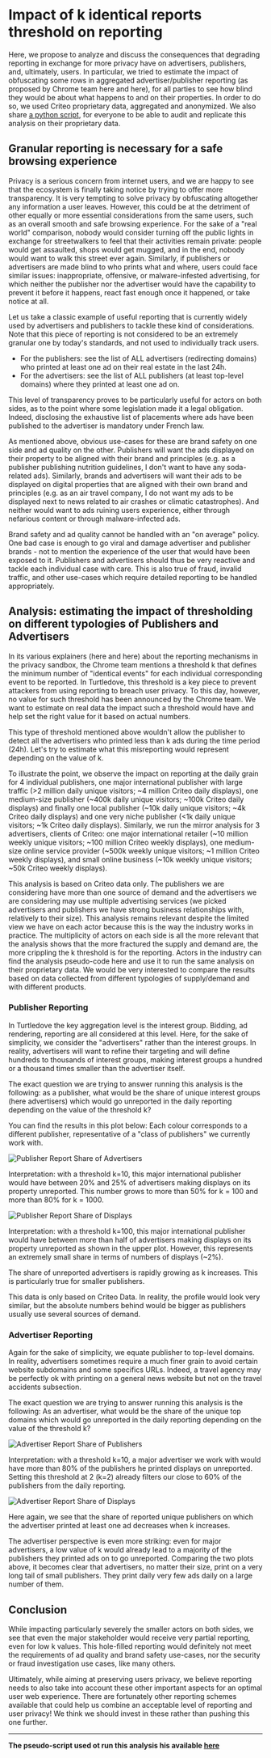 # Impact of k identical reports threshold on reporting

Here, we propose to analyze and discuss the consequences that degrading reporting in exchange for more privacy have on advertisers, publishers, and, ultimately, users. In particular, we tried to estimate the impact of obfuscating some rows in aggregated advertiser/publisher reporting (as proposed by Chrome team here and here), for all parties to see how blind they would be about what happens to and on their properties. In order to do so, we used Criteo proprietary data, aggregated and anonymized. We also share [a python script](https://github.com/Pl-Mrcy/privacysandbox-reporting-analyses/k-threshold-impact-on-reporting.ipynb), for everyone to be able to audit and replicate this analysis on their proprietary data.

## Granular reporting is necessary for a safe browsing experience

Privacy is a serious concern from internet users, and we are happy to see that the ecosystem is finally taking notice by trying to offer more transparency. It is very tempting to solve privacy by obfuscating altogether any information a user leaves. However, this could be at the detriment of other equally or more essential considerations from the same users, such as an overall smooth and safe browsing experience. For the sake of a "real world" comparison, nobody would consider turning off the public lights in exchange for streetwalkers to feel that their activities remain private: people would get assaulted, shops would get mugged, and in the end, nobody would want to walk this street ever again. Similarly, if publishers or advertisers are made blind to who prints what and where, users could face similar issues: inappropriate, offensive, or malware-infested advertising, for which neither the publisher nor the advertiser would have the capability to prevent it before it happens, react fast enough once it happened, or take notice at all.

Let us take a classic example of useful reporting that is currently widely used by advertisers and publishers to tackle these kind of considerations. Note that this piece of reporting is not considered to be an extremely granular one by today's standards, and not used to individually track users. 

- For the publishers: see the list of ALL advertisers (redirecting domains) who printed at least one ad on their real estate in the last 24h.
- For the advertisers: see the list of ALL publishers (at least top-level domains) where they printed at least one ad on. 

This level of transparency proves to be particularly useful for actors on both sides, as to the point where some legislation made it a legal obligation. Indeed, disclosing the exhaustive list of placements where ads have been published to the advertiser is mandatory under French law. 

As mentioned above, obvious use-cases for these are brand safety on one side and ad quality on the other. Publishers will want the ads displayed on their property to be aligned with their brand and principles (e.g. as a publisher publishing nutrition guidelines, I don't want to have any soda-related ads). Similarly, brands and advertisers will want their ads to be displayed on digital properties that are aligned with their own brand and principles (e.g. as an air travel company, I do not want my ads to be displayed next to news related to air crashes or climatic catastrophes). And neither would want to ads ruining users experience, either through nefarious content or through malware-infected ads.

Brand safety and ad quality cannot be handled with an "on average" policy. One bad case is enough to go viral and damage advertiser and publisher brands - not to mention the experience of the user that would have been exposed to it. Publishers and advertisers should thus be very reactive and tackle each individual case with care. This is also true of fraud, invalid traffic, and other use-cases which require detailed reporting to be handled appropriately.

## Analysis: estimating the impact of thresholding on different typologies of Publishers and Advertisers

In its various explainers (here and here) about the reporting mechanisms in the privacy sandbox, the Chrome team mentions a threshold k that defines the minimum number of "identical events" for each individual corresponding event to be reported. In Turtledove, this threshold is a key piece to prevent attackers from using reporting to breach user privacy. To this day, however, no value for such threshold has been announced by the Chrome team. We want to estimate on real data the impact such a threshold would have and help set the right value for it based on actual numbers.

This type of threshold mentioned above wouldn't allow the publisher to detect all the advertisers who printed less than k ads during the time period (24h). Let's try to estimate what this misreporting would represent depending on the value of k.

To illustrate the point, we observe the impact on reporting at the daily grain for 4 individual publishers, one major international publisher with large traffic (>2 million daily unique visitors; ~4 million Criteo daily displays), one medium-size publisher (~400k daily unique visitors; ~100k Criteo daily displays) and finally one local publisher (~10k daily unique visitors; ~4k Criteo daily displays) and one very niche publisher (<1k daily unique visitors; ~1k Criteo daily displays).
Similarly, we run the mirror analysis for 3 advertisers, clients of Criteo: one major international retailer (~10 million weekly unique visitors; ~100 million Criteo weekly displays), one medium-size online service provider (~500k weekly unique visitors; ~1 million Criteo weekly displays), and small online business (~10k weekly unique visitors; ~50k Criteo weekly displays).

This analysis is based on Criteo data only. The publishers we are considering have more than one source of demand and the advertisers we are considering may use multiple advertising services (we picked advertisers and publishers we have strong business relationships with, relatively to their size). This analysis remains relevant despite the limited view we have on each actor because this is the way the industry works in practice. The multiplicity of actors on each side is all the more relevant that the analysis shows that the more fractured the supply and demand are, the more crippling the k threshold is for the reporting.
Actors in the industry can find the analysis pseudo-code here and use it to run the same analysis on their proprietary data. We would be very interested to compare the results based on data collected from different typologies of supply/demand and with different products.

### Publisher Reporting

In Turtledove the key aggregation level is the interest group. Bidding, ad rendering, reporting are all considered at this level. Here, for the sake of simplicity, we consider the "advertisers" rather than the interest groups. In reality, advertisers will want to refine their targeting and will define hundreds to thousands of interest groups, making interest groups a hundred or a thousand times smaller than the advertiser itself.

The exact question we are trying to answer running this analysis is the following: as a publisher, what would be the share of unique interest groups (here advertisers) which would go unreported in the daily reporting depending on the value of the threshold k?

You can find the results in this plot below: Each colour corresponds to a different publisher, representative of a "class of publishers" we currently work with.

![Publisher Report Share of Advertisers](https://github.com/Pl-Mrcy/privacysandbox-reporting-analyses/src/k-threshold-impact-on-reporting/20200630-publisher-report-nadvertisers.png)

Interpretation: with a threshold k=10, this major international publisher would have between 20% and 25% of advertisers making displays on its property unreported. This number grows to more than 50% for k = 100 and more than 80% for k = 1000.

![Publisher Report Share of Displays](https://github.com/Pl-Mrcy/privacysandbox-reporting-analyses/src/k-threshold-impact-on-reporting/20200630-publisher-report-ndisplays.png)

Interpretation: with a threshold k=100, this major international publisher would have between more than half of advertisers making displays on its property unreported as shown in the upper plot. However, this represents an extremely small share in terms of numbers of displays (~2%).

The share of unreported advertisers is rapidly growing as k increases. This is particularly true for smaller publishers.

This data is only based on Criteo Data. In reality, the profile would look very similar, but the absolute numbers behind would be bigger as publishers usually use several sources of demand.

### Advertiser Reporting

Again for the sake of simplicity, we equate publisher to top-level domains. In reality, advertisers sometimes require a much finer grain to avoid certain website subdomains and some specifics URLs. Indeed, a travel agency may be perfectly ok with printing on a general news website but not on the travel accidents subsection.

The exact question we are trying to answer running this analysis is the following: As an advertiser, what would be the share of the unique top domains which would go unreported in the daily reporting depending on the value of the threshold k?

![Advertiser Report Share of Publishers](https://github.com/Pl-Mrcy/privacysandbox-reporting-analyses/src/k-threshold-impact-on-reporting/20200630-advertiser-report-npublishers.png)

Interpretation: with a threshold k=10, a major advertiser we work with would have more than 80% of the publishers he printed displays on unreported. Setting this threshold at 2 (k=2) already filters our close to 60% of the publishers from the daily reporting.

![Advertiser Report Share of Displays](https://github.com/Pl-Mrcy/privacysandbox-reporting-analyses/src/k-threshold-impact-on-reporting/20200630-advertiser-report-ndisplays.png)

Here again, we see that the share of reported unique publishers on which the advertiser printed at least one ad decreases when k increases.

The advertiser perspective is even more striking: even for major advertisers, a low value of k would already lead to a majority of the publishers they printed ads on to go unreported. Comparing the two plots above, it becomes clear that advertisers, no matter their size, print on a very long tail of small publishers. They print daily very few ads daily on a large number of them.

## Conclusion

While impacting particularly severely the smaller actors on both sides, we see that even the major stakeholder would receive very partial reporting, even for low k values. This hole-filled reporting would definitely not meet the requirements of ad quality and brand safety use-cases, nor the security or fraud investigation use cases, like many others.

Ultimately, while aiming at preserving users privacy, we believe reporting needs to also take into account these other important aspects for an optimal user web experience. There are fortunately other reporting schemes available that could help us combine an acceptable level of reporting and user privacy! We think we should invest in these rather than pushing this one further.

<hr>

**The pseudo-script used ot run this analysis his available [here](https://github.com/Pl-Mrcy/privacysandbox-reporting-analyses/k-threshold-impact-on-reporting.ipynb)**